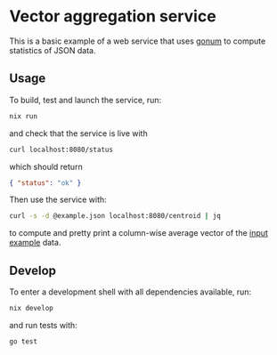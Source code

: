 # Vector aggregation service

This is a basic example of a web service that uses [gonum](https://www.gonum.org/) to compute statistics of JSON data.

## Usage

To build, test and launch the service, run:

```sh
nix run
```

and check that the service is live with

```sh
curl localhost:8080/status
```

which should return

```json
{ "status": "ok" }
```

Then use the service with:

```sh
curl -s -d @example.json localhost:8080/centroid | jq
```

to compute and pretty print a column-wise average vector of the [input example](./example.json) data.

## Develop

To enter a development shell with all dependencies available, run:

```sh
nix develop
```

and run tests with:

```sh
go test
```
